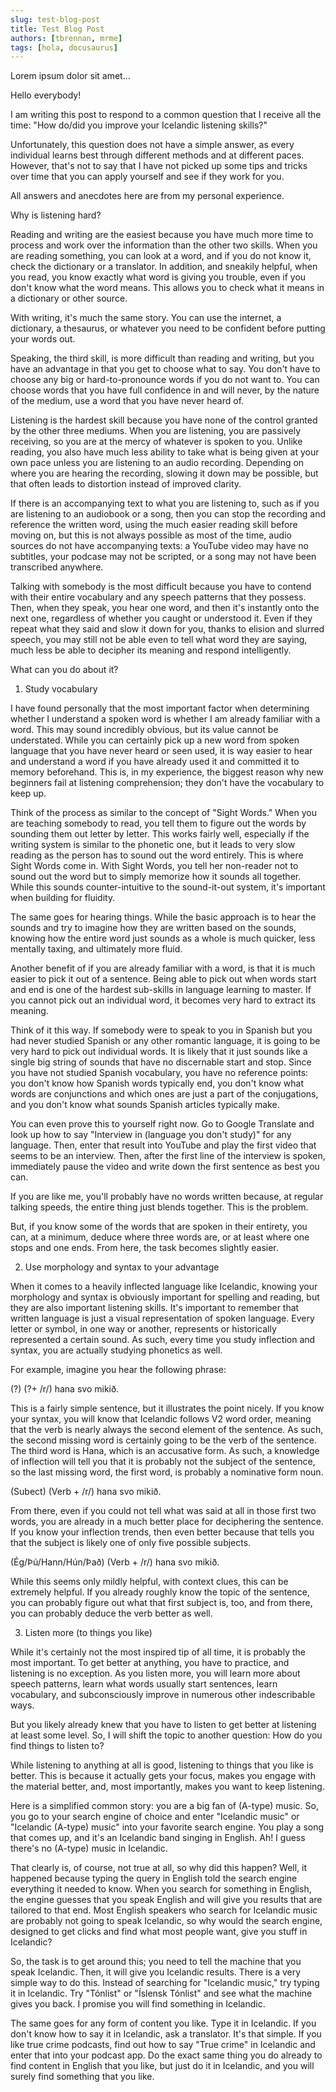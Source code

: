 ```yaml
---
slug: test-blog-post
title: Test Blog Post
authors: [tbrennan, mrme]
tags: [hola, docusaurus]
---
```


Lorem ipsum dolor sit amet...

<!-- truncate -->

Hello everybody!

I am writing this post to respond to a common question that I receive all the time: "How do/did you improve your Icelandic listening skills?"

Unfortunately, this question does not have a simple answer, as every individual learns best through different methods and at different paces. However, that's not to say that I have not picked up some tips and tricks over time that you can apply yourself and see if they work for you.

All answers and anecdotes here are from my personal experience.

Why is listening hard?

Reading and writing are the easiest because you have much more time to process and work over the information than the other two skills. When you are reading something, you can look at a word, and if you do not know it, check the dictionary or a translator. In addition, and sneakily helpful, when you read, you know exactly what word is giving you trouble, even if you don't know what the word means. This allows you to check what it means in a dictionary or other source.

With writing, it's much the same story. You can use the internet, a dictionary, a thesaurus, or whatever you need to be confident before putting your words out.

Speaking, the third skill, is more difficult than reading and writing, but you have an advantage in that you get to choose what to say. You don't have to choose any big or hard-to-pronounce words if you do not want to. You can choose words that you have full confidence in and will never, by the nature of the medium, use a word that you have never heard of.

Listening is the hardest skill because you have none of the control granted by the other three mediums. When you are listening, you are passively receiving, so you are at the mercy of whatever is spoken to you. Unlike reading, you also have much less ability to take what is being given at your own pace unless you are listening to an audio recording. Depending on where you are hearing the recording, slowing it down may be possible, but that often leads to distortion instead of improved clarity.

If there is an accompanying text to what you are listening to, such as if you are listening to an audiobook or a song, then you can stop the recording and reference the written word, using the much easier reading skill before moving on, but this is not always possible as most of the time, audio sources do not have accompanying texts: a YouTube video may have no subtitles, your podcase may not be scripted, or a song may not have been transcribed anywhere.

Talking with somebody is the most difficult because you have to contend with their entire vocabulary and any speech patterns that they possess. Then, when they speak, you hear one word, and then it's instantly onto the next one, regardless of whether you caught or understood it. Even if they repeat what they said and slow it down for you, thanks to elision and slurred speech, you may still not be able even to tell what word they are saying, much less be able to decipher its meaning and respond intelligently.

What can you do about it?

1. Study vocabulary

I have found personally that the most important factor when determining whether I understand a spoken word is whether I am already familiar with a word. This may sound incredibly obvious, but its value cannot be understated. While you can certainly pick up a new word from spoken language that you have never heard or seen used, it is way easier to hear and understand a word if you have already used it and committed it to memory beforehand. This is, in my experience, the biggest reason why new beginners fail at listening comprehension; they don't have the vocabulary to keep up.

Think of the process as similar to the concept of "Sight Words." When you are teaching somebody to read, you tell them to figure out the words by sounding them out letter by letter. This works fairly well, especially if the writing system is similar to the phonetic one, but it leads to very slow reading as the person has to sound out the word entirely. This is where Sight Words come in. With Sight Words, you tell her non-reader not to sound out the word but to simply memorize how it sounds all together. While this sounds counter-intuitive to the sound-it-out system, it's important when building for fluidity.

The same goes for hearing things. While the basic approach is to hear the sounds and try to imagine how they are written based on the sounds, knowing how the entire word just sounds as a whole is much quicker, less mentally taxing, and ultimately more fluid.

Another benefit of if you are already familiar with a word, is that it is much easier to pick it out of a sentence. Being able to pick out when words start and end is one of the hardest sub-skills in language learning to master. If you cannot pick out an individual word, it becomes very hard to extract its meaning.

Think of it this way. If somebody were to speak to you in Spanish but you had never studied Spanish or any other romantic language, it is going to be very hard to pick out individual words. It is likely that it just sounds like a single big string of sounds that have no discernable start and stop. Since you have not studied Spanish vocabulary, you have no reference points: you don't know how Spanish words typically end, you don't know what words are conjunctions and which ones are just a part of the conjugations, and you don't know what sounds Spanish articles typically make.

You can even prove this to yourself right now. Go to Google Translate and look up how to say "Interview in (language you don't study)" for any language. Then, enter that result into YouTube and play the first video that seems to be an interview. Then, after the first line of the interview is spoken, immediately pause the video and write down the first sentence as best you can.

If you are like me, you'll probably have no words written because, at regular talking speeds, the entire thing just blends together. This is the problem.

But, if you know some of the words that are spoken in their entirety, you can, at a minimum, deduce where three words are, or at least where one stops and one ends. From here, the task becomes slightly easier.

2. Use morphology and syntax to your advantage

When it comes to a heavily inflected language like Icelandic, knowing your morphology and syntax is obviously important for spelling and reading, but they are also important listening skills. It's important to remember that written language is just a visual representation of spoken language. Every letter or symbol, in one way or another, represents or historically represented a certain sound. As such, every time you study inflection and syntax, you are actually studying phonetics as well.

For example, imagine you hear the following phrase:

(?) (?+ /r/) hana svo mikið.

This is a fairly simple sentence, but it illustrates the point nicely. If you know your syntax, you will know that Icelandic follows V2 word order, meaning that the verb is nearly always the second element of the sentence. As such, the second missing word is certainly going to be the verb of the sentence. The third word is Hana, which is an accusative form. As such, a knowledge of inflection will tell you that it is probably not the subject of the sentence, so the last missing word, the first word, is probably a nominative form noun.

(Subect) (Verb + /r/) hana svo mikið.

From there, even if you could not tell what was said at all in those first two words, you are already in a much better place for deciphering the sentence. If you know your inflection trends, then even better because that tells you that the subject is likely one of only five possible subjects.

(Ég/Þú/Hann/Hún/Það) (Verb + /r/) hana svo mikið.

While this seems only mildly helpful, with context clues, this can be extremely helpful. If you already roughly know the topic of the sentence, you can probably figure out what that first subject is, too, and from there, you can probably deduce the verb better as well.

3. Listen more (to things you like)

While it's certainly not the most inspired tip of all time, it is probably the most important. To get better at anything, you have to practice, and listening is no exception. As you listen more, you will learn more about speech patterns, learn what words usually start sentences, learn vocabulary, and subconsciously improve in numerous other indescribable ways.

But you likely already knew that you have to listen to get better at listening at least some level. So, I will shift the topic to another question: How do you find things to listen to?

While listening to anything at all is good, listening to things that you like is better. This is because it actually gets your focus, makes you engage with the material better, and, most importantly, makes you want to keep listening.

Here is a simplified common story: you are a big fan of (A-type) music. So, you go to your search engine of choice and enter "Icelandic music" or "Icelandic (A-type) music" into your favorite search engine. You play a song that comes up, and it's an Icelandic band singing in English. Ah! I guess there's no (A-type) music in Icelandic.

That clearly is, of course, not true at all, so why did this happen? Well, it happened because typing the query in English told the search engine everything it needed to know. When you search for something in English, the engine guesses that you speak English and will give you results that are tailored to that end. Most English speakers who search for Icelandic music are probably not going to speak Icelandic, so why would the search engine, designed to get clicks and find what most people want, give you stuff in Icelandic?

So, the task is to get around this; you need to tell the machine that you speak Icelandic. Then, it will give you Icelandic results. There is a very simple way to do this. Instead of searching for "Icelandic music," try typing it in Icelandic. Try "Tónlist" or "Íslensk Tónlist" and see what the machine gives you back. I promise you will find something in Icelandic.

The same goes for any form of content you like. Type it in Icelandic. If you don't know how to say it in Icelandic, ask a translator. It's that simple. If you like true crime podcasts, find out how to say "True crime" in Icelandic and enter that into your podcast app. Do the exact same thing you do already to find content in English that you like, but just do it in Icelandic, and you will surely find something that you like.
